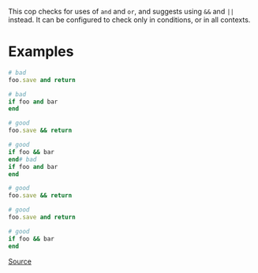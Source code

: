 
This cop checks for uses of `and` and `or`, and suggests using `&&` and
`||` instead. It can be configured to check only in conditions, or in
all contexts.

# Examples

```ruby
# bad
foo.save and return

# bad
if foo and bar
end

# good
foo.save && return

# good
if foo && bar
end# bad
if foo and bar
end

# good
foo.save && return

# good
foo.save and return

# good
if foo && bar
end
```

[Source](http://www.rubydoc.info/gems/rubocop/RuboCop/Cop/Style/AndOr)